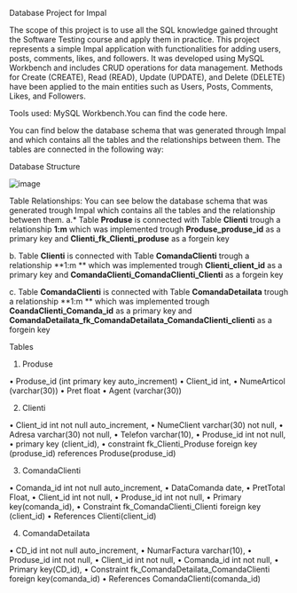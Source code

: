 Database Project for Impal

The scope of this project is to use all the SQL knowledge gained throught the Software Testing course and apply them in practice.
This project represents a simple Impal application with functionalities for adding users, posts, comments, likes, and followers.
It was developed using MySQL Workbench and includes CRUD operations for data management.
Methods for Create (CREATE), Read (READ), Update (UPDATE), and Delete (DELETE) have been applied to the main entities such as Users, Posts, Comments, Likes, and Followers.

Tools used: MySQL Workbench.You can find the code here.

You can find below the database schema that was generated through Impal and which contains all the tables and the relationships between them.
The tables are connected in the following way:

Database Structure

![image](https://github.com/user-attachments/assets/601ddc01-f809-4c0b-a417-a01b0c72bfaa)


Table Relationships:
You can see below the database schema that was generated trough Impal which contains all the tables and the relationship between them.
a.* Table **Produse** is connected with Table **Clienti** trough a relationship **1:m** which was implemented trough
**Produse_produse_id** as a primary key and
**Clienti_fk_Clienti_produse** as a forgein key

b. Table **Clienti** is connected with Table **ComandaClienti** trough a relationship **1:m ** which was implemented trough
**Clienti_client_id**  as a primary key and
**ComandaClienti_ComandaClienti_Clienti** as a forgein key 

c. Table **ComandaClienti** is connected with Table **ComandaDetailata** trough a relationship **1:m ** which was implemented trough
**CoandaClienti_Comanda_id**  as a primary key and
**ComandaDetailata_fk_ComandaDetailata_ComandaClienti_clienti** as a forgein key

Tables


1.	Produse 

•	Produse_id (int primary key auto_increment)
•	Client_id int,
•	NumeArticol (varchar(30))
•	Pret float
•	Agent (varchar(30))

2.	Clienti
   
• Client_id int not null auto_increment,
•	NumeClient varchar(30) not null,
•	Adresa varchar(30) not null,
•	Telefon varchar(10),
• Produse_id int not null,
•	primary key (client_id),
•	constraint fk_Clienti_Produse foreign key (produse_id) references Produse(produse_id)


 3. ComandaClienti
    
•	Comanda_id int not null auto_increment,
•	DataComanda date,
•	PretTotal Float,
•	Client_id int not null,
•	Produse_id int not null,
•	Primary key(comanda_id),
•	Constraint fk_ComandaClienti_Clienti foreign key (client_id) 
•	References Clienti(client_id)

4. ComandaDetailata
   
•	CD_id int not null auto_increment,
•	NumarFactura varchar(10),
• Produse_id int not null,
•	Client_id int not null,
• Comanda_id int not null,
• Primary key(CD_id),
• Constraint fk_ComandaDetailata_ComandaClienti foreign key(comanda_id) 
• References ComandaClienti(comanda_id)









